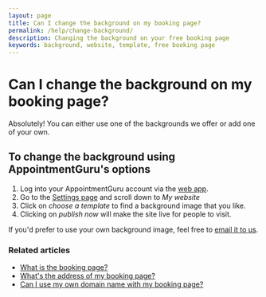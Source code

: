 ```yaml
---
layout: page
title: Can I change the background on my booking page?
permalink: /help/change-background/
description: Changing the background on your free booking page
keywords: background, website, template, free booking page
---
```


# Can I change the background on my booking page?

Absolutely! You can either use one of the backgrounds we offer or add one of your own.

## To change the background using AppointmentGuru's options

1. Log into your AppointmentGuru account via the [web app](https://portal.appointmentguru.co/#/login).
2. Go to the [Settings page](http://portal.appointmentguru.co/#/settings) and scroll down to *My website*
3. Click on *choose a template* to find a background image that you like.
4. Clicking on *publish now* will make the site live for people to visit.

If you'd prefer to use your own background image, feel free to [email it to us](mailto:support@appointmentguru.co).

### Related articles

* [What is the booking page?](/help/booking-page)
* [What's the address of my booking page?](/help/address-of-booking-page)
* [Can I use my own domain name with my booking page?](/help/use-domain-name)
